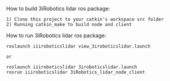 How to build 3iRobotics lidar ros package:

    1) Clone this project to your catkin's workspace src folder
    2) Running catkin_make to build node and client

How to run 3iRobotics lidar ros package:

	roslaunch iiiroboticslidar view_3iroboticslidar.launch

	or

	roslaunch iiiroboticslidar 3iroboticslidar.launch
	rosrun iiiroboticslidar 3iRobotics_lidar_node_client


